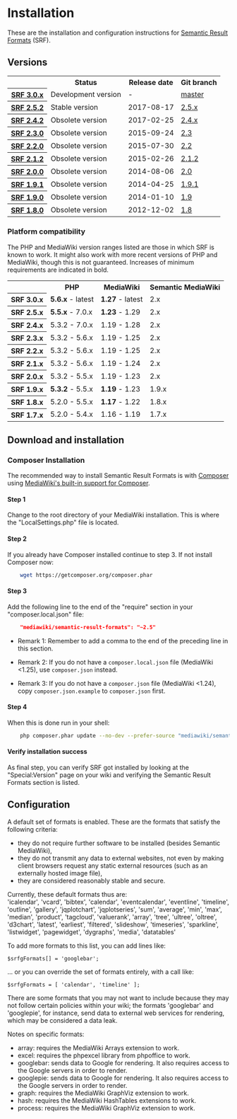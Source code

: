 # Installation

These are the installation and configuration instructions for [Semantic Result Formats](README.md) (SRF).

## Versions

<table>
	<tr>
		<th></th>
		<th>Status</th>
		<th>Release date</th>
		<th>Git branch</th>
	</tr>
	<tr>
		<th><a href="https://github.com/SemanticMediaWiki/SemanticResultFormats/blob/master/docs/RELEASE-NOTES.md">SRF 3.0.x</a></th>
		<td>Development version</td>
		<td>-</td>
		<td><a href="https://github.com/SemanticMediaWiki/SemanticResultFormats/tree/master">master</a></td>
	</tr>
	<tr>
		<th><a href="https://github.com/SemanticMediaWiki/SemanticResultFormats/blob/master/docs/RELEASE-NOTES.md">SRF 2.5.2</a></th>
		<td>Stable version</td>
		<td>2017-08-17</td>
		<td><a href="https://github.com/SemanticMediaWiki/SemanticResultFormats/tree/2.5.x">2.5.x</a></td>
	</tr>
	<tr>
		<th><a href="https://github.com/SemanticMediaWiki/SemanticResultFormats/blob/master/docs/RELEASE-NOTES.md">SRF 2.4.2</a></th>
		<td>Obsolete version</td>
		<td>2017-02-25</td>
		<td><a href="https://github.com/SemanticMediaWiki/SemanticResultFormats/tree/2.4.x">2.4.x</a></td>
	</tr>
	<tr>
		<th><a href="https://github.com/SemanticMediaWiki/SemanticResultFormats/blob/master/docs/RELEASE-NOTES.md">SRF 2.3.0</a></th>
		<td>Obsolete version</td>
		<td>2015-09-24</td>
		<td><a href="https://github.com/SemanticMediaWiki/SemanticResultFormats/tree/2.3">2.3</a></td>
	</tr>
	<tr>
		<th><a href="https://github.com/SemanticMediaWiki/SemanticResultFormats/blob/master/docs/RELEASE-NOTES.md">SRF 2.2.0</a></th>
		<td>Obsolete version</td>
		<td>2015-07-30</td>
		<td><a href="https://github.com/SemanticMediaWiki/SemanticResultFormats/tree/2.2">2.2</a></td>
	</tr>
	<tr>
		<th><a href="https://github.com/SemanticMediaWiki/SemanticResultFormats/blob/master/docs/RELEASE-NOTES.md">SRF 2.1.2</a></th>
		<td>Obsolete version</td>
		<td>2015-02-26</td>
		<td><a href="https://github.com/SemanticMediaWiki/SemanticResultFormats/tree/2.1.2">2.1.2</a></td>
	</tr>
	<tr>
		<th><a href="https://github.com/SemanticMediaWiki/SemanticResultFormats/blob/master/docs/RELEASE-NOTES.md">SRF 2.0.0</a></th>
		<td>Obsolete version</td>
		<td>2014-08-06</td>
		<td><a href="https://github.com/SemanticMediaWiki/SemanticResultFormats/tree/2.0">2.0</a></td>
	</tr>
	<tr>
		<th><a href="https://github.com/SemanticMediaWiki/SemanticResultFormats/blob/master/docs/RELEASE-NOTES.md">SRF 1.9.1</a></th>
		<td>Obsolete version</td>
		<td>2014-04-25</td>
		<td><a href="https://github.com/SemanticMediaWiki/SemanticResultFormats/tree/1.9.1">1.9.1</a></td>
	</tr>
	<tr>
		<th><a href="https://github.com/SemanticMediaWiki/SemanticResultFormats/blob/master/docs/RELEASE-NOTES.md">SRF 1.9.0</a></th>
		<td>Obsolete version</td>
		<td>2014-01-10</td>
		<td><a href="https://github.com/SemanticMediaWiki/SemanticResultFormats/tree/1.9">1.9</a></td>
	</tr>
	<tr>
		<th><a href="https://github.com/SemanticMediaWiki/SemanticResultFormats/blob/master/docs/RELEASE-NOTES.md">SRF 1.8.0</a></th>
		<td>Obsolete version</td>
		<td>2012-12-02</td>
		<td><a href="https://github.com/SemanticMediaWiki/SemanticResultFormats/tree/1.8">1.8</a></td>
	</tr>
</table>

### Platform compatibility

The PHP and MediaWiki version ranges listed are those in which SRF is known to work. It might also
work with more recent versions of PHP and MediaWiki, though this is not guaranteed. Increases of
minimum requirements are indicated in bold.

<table>
	<tr>
		<th></th>
		<th>PHP</th>
		<th>MediaWiki</th>
		<th>Semantic MediaWiki</th>
	</tr>
	<tr>
		<th>SRF 3.0.x</th>
		<td><strong>5.6.x</strong> - latest</td>
		<td><strong>1.27</strong> - latest</td>
		<td>2.x</td>
	<tr>
	<tr>
		<th>SRF 2.5.x</th>
		<td><strong>5.5.x</strong> - 7.0.x</td>
		<td><strong>1.23</strong> - 1.29</td>
		<td>2.x</td>
	<tr>
		<th>SRF 2.4.x</th>
		<td>5.3.2 - 7.0.x</td>
		<td>1.19 - 1.28</td>
		<td>2.x</td>
	</tr>
	<tr>
		<th>SRF 2.3.x</th>
		<td>5.3.2 - 5.6.x</td>
		<td>1.19 - 1.25</td>
		<td>2.x</td>
	</tr>
	<tr>
		<th>SRF 2.2.x</th>
		<td>5.3.2 - 5.6.x</td>
		<td>1.19 - 1.25</td>
		<td>2.x</td>
	</tr>
	<tr>
		<th>SRF 2.1.x</th>
		<td>5.3.2 - 5.6.x</td>
		<td>1.19 - 1.24</td>
		<td>2.x</td>
	</tr>
	<tr>
		<th>SRF 2.0.x</th>
		<td>5.3.2 - 5.5.x</td>
		<td>1.19 - 1.23</td>
		<td>2.x</td>
	</tr>
	<tr>
		<th>SRF 1.9.x</th>
		<td><strong>5.3.2</strong> - 5.5.x</td>
		<td><strong>1.19</strong> - 1.23</td>
		<td>1.9.x</td>
	</tr>
	<tr>
		<th>SRF 1.8.x</th>
		<td>5.2.0 - 5.5.x</td>
		<td><strong>1.17</strong> - 1.22</td>
		<td>1.8.x</td>
	</tr>
	<tr>
		<th>SRF 1.7.x</th>
		<td>5.2.0 - 5.4.x</td>
		<td>1.16 - 1.19</td>
		<td>1.7.x</td>
	</tr>
</table>

## Download and installation

### Composer Installation

The recommended way to install Semantic Result Formats is with
[Composer](https://getcomposer.org) using [MediaWiki's built-in support for
Composer](https://www.mediawiki.org/wiki/Composer).

#### Step 1

Change to the root directory of your MediaWiki installation. This is where the
"LocalSettings.php" file is located.

#### Step 2

If you already have Composer installed continue to step 3. If not install
Composer now:
``` bash
    wget https://getcomposer.org/composer.phar
```

#### Step 3

Add the following line to the end of the "require" section in your "composer.local.json" file:
``` json
    "mediawiki/semantic-result-formats": "~2.5"
```

   * Remark 1: Remember to add a comma to the end of the preceding line in this 
     section.

   * Remark 2: If you do not have a `composer.local.json` file (MediaWiki <1.25),
     use `composer.json` instead.

   * Remark 3: If you do not have a `composer.json` file (MediaWiki <1.24),
     copy `composer.json.example` to `composer.json` first.

#### Step 4

When this is done run in your shell:
``` bash
    php composer.phar update --no-dev --prefer-source "mediawiki/semantic-result-formats"
```

#### Verify installation success

As final step, you can verify SRF got installed by looking at the "Special:Version" page on your
wiki and verifying the Semantic Result Formats section is listed.

## Configuration

A default set of formats is enabled. These are the formats that satisfy the following criteria:

* they do not require further software to be installed (besides Semantic MediaWiki),
* they do not transmit any data to external websites, not even by making client browsers request
  any static external resources (such as an externally hosted image file),
* they are considered reasonably stable and secure.

Currently, these default formats thus are:  
'icalendar', 'vcard', 'bibtex', 'calendar', 'eventcalendar', 'eventline', 'timeline', 'outline',
'gallery', 'jqplotchart', 'jqplotseries', 'sum', 'average', 'min', 'max', 'median', 'product',
'tagcloud', 'valuerank', 'array', 'tree', 'ultree', 'oltree', 'd3chart', 'latest', 'earliest',
'filtered', 'slideshow', 'timeseries', 'sparkline', 'listwidget', 'pagewidget', 'dygraphs', 'media',
'datatables'

To add more formats to this list, you can add lines like:

    $srfgFormats[] = 'googlebar';

... or you can override the set of formats entirely, with a call like:

    $srfgFormats = [ 'calendar', 'timeline' ];

There are some formats that you may not want to include because they may not follow certain policies
within your wiki; the formats 'googlebar' and 'googlepie', for instance, send data to external web
services for rendering, which may be considered a data leak.

Notes on specific formats:
* array: requires the MediaWiki Arrays extension to work.
* excel: requires the phpexcel library from phpoffice to work.
* googlebar: sends data to Google for rendering. It also requires
  access to the Google servers in order to render.
* googlepie: sends data to Google for rendering. It also requires
  access to the Google servers in order to render.
* graph: requires the MediaWiki GraphViz extension to work.
* hash: requires the MediaWiki HashTables extensions to work.
* process: requires the MediaWiki GraphViz extension to work.

